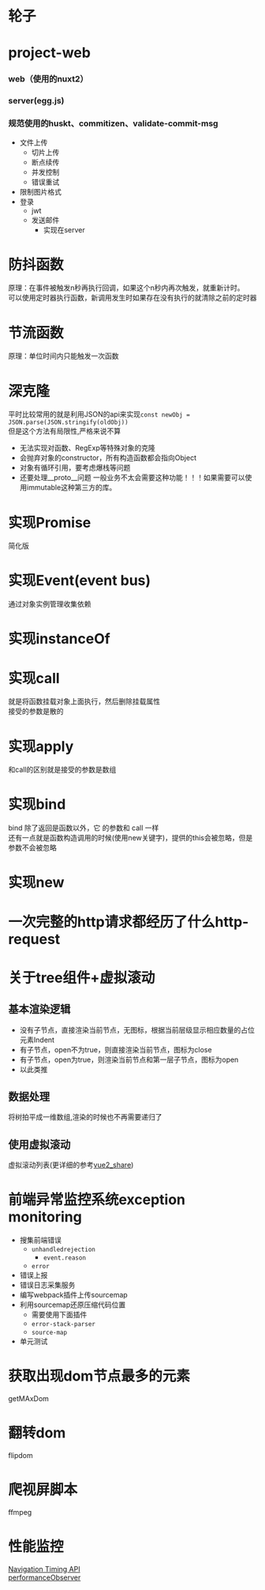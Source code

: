 # 轮子

# project-web
### web（使用的nuxt2）
### server(egg.js)
### 规范使用的huskt、commitizen、validate-commit-msg
- 文件上传
  - 切片上传
  - 断点续传
  - 并发控制
  - 错误重试
- 限制图片格式
- 登录
  - jwt
  - 发送邮件
    - 实现在server

# 防抖函数
原理：在事件被触发n秒再执行回调，如果这个n秒内再次触发，就重新计时。  
可以使用定时器执行函数，新调用发生时如果存在没有执行的就清除之前的定时器

# 节流函数
原理：单位时间内只能触发一次函数  

# 深克隆
平时比较常用的就是利用JSON的api来实现``const newObj = JSON.parse(JSON.stringify(oldObj))``  
但是这个方法有局限性,严格来说不算
- 无法实现对函数、RegExp等特殊对象的克隆
- 会抛弃对象的constructor，所有构造函数都会指向Object
- 对象有循环引用，要考虑爆栈等问题
- 还要处理__proto__问题
一般业务不太会需要这种功能！！！如果需要可以使用immutable这种第三方的库。

# 实现Promise
简化版

# 实现Event(event bus)
通过对象实例管理收集依赖

# 实现instanceOf


# 实现call
就是将函数挂载对象上面执行，然后删除挂载属性  
接受的参数是散的

# 实现apply
和call的区别就是接受的参数是数组

# 实现bind
bind 除了返回是函数以外，它 的参数和 call 一样  
还有一点就是函数构造调用的时候(使用new关键字)，提供的this会被忽略，但是参数不会被忽略

# 实现new

# 一次完整的http请求都经历了什么http-request

# 关于tree组件+虚拟滚动
## 基本渲染逻辑  
- 没有子节点，直接渲染当前节点，无图标，根据当前层级显示相应数量的占位元素Indent
- 有子节点，open不为true，则直接渲染当前节点，图标为close
- 有子节点，open为true，则渲染当前节点和第一层子节点，图标为open
- 以此类推
## 数据处理
将树拍平成一维数组,渲染的时候也不再需要递归了  
## 使用虚拟滚动
虚拟滚动列表(更详细的参考[vue2_share](https://github.com/zxlfly/vue2_share))

# 前端异常监控系统exception monitoring
- 搜集前端错误
  - ``unhandledrejection``
    - ``event.reason``
  - ``error``
- 错误上报
- 错误日志采集服务
- 编写webpack插件上传sourcemap
- 利用sourcemap还原压缩代码位置
  - 需要使用下面插件
  - ``error-stack-parser``
  - ``source-map``
- 单元测试

# 获取出现dom节点最多的元素
getMAxDom
# 翻转dom
flipdom
# 爬视屏脚本
ffmpeg
# 性能监控
[Navigation Timing API](https://developer.mozilla.org/zh-CN/docs/Web/API/Navigation_timing_API)  
[performanceObserver](https://developer.mozilla.org/zh-CN/docs/Web/API/PerformanceObserver/PerformanceObserver)